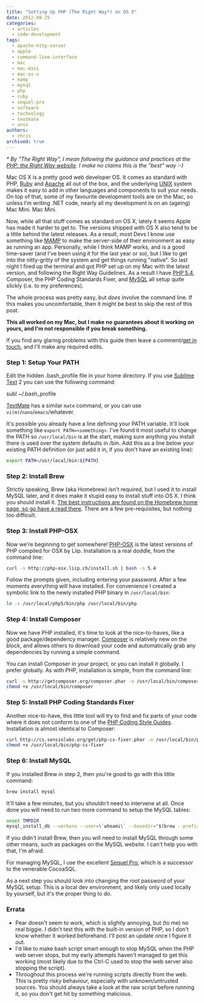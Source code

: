 ```yaml
---
title: "Setting Up PHP (The Right Way*) on OS X"
date: 2012-08-25
categories:
  - articles
  - code-development
tags:
  - apache-http-server
  - apple
  - command-line-interface
  - mac
  - mac-mini
  - mac-os-x
  - mamp
  - mysql
  - php
  - ruby
  - sequel-pro
  - software
  - technology
  - textmate
  - unix
authors:
  - chris
archived: true
---
```


_\* By "The Right Way", I mean following the guidance and practices at the [PHP: the Right Way website](http://www.phptherightway.com/ "PHP: The Right Way"). I make no claims this is the "best" way :-)_

Mac OS X is a pretty good web developer OS. It comes as standard with PHP, [Ruby](http://www.ruby-lang.org/ "Ruby (programming language)") and [Apache](http://httpd.apache.org/ "Apache HTTP Server") all out of the box, and the underlying [UNIX](http://en.wikipedia.org/wiki/Unix) system makes it easy to add in other languages and components to suit your needs. On top of that, some of my favourite development tools are on the Mac, so unless I’m writing .NET code, nearly all my development is on an (ageing) Mac Mini. Mac Mini.

Now, while all that stuff comes as standard on OS X, lately it seems Apple has made it harder to get to. The versions shipped with OS X also tend to be a little behind the latest releases. As a result, most Devs I know use something like [MAMP](http://www.mamp.info/en/index.php "MAMP") to make the server-side of their environment as easy as running an app. Personally, while I think MAMP works, and is a good time-saver (and I've been using it for the last year or so), but I like to get into the nitty-gritty of the system and get things running "native". So last night I fired up the terminal and got PHP set up on my Mac with the latest version, and following the Right Way Guidelines. As a result I have [PHP 5.4](http://www.php.net "PHP"), Composer, the PHP Coding Standards Fixer, and [MySQL](http://www.mysql.com "MySQL") all setup quite slickly (i.e. to my preferences).

The whole process was pretty easy, but *does* involve the command line. If this makes you uncomfortable, then it might be best to skip the rest of this post.

**This all worked on my Mac, but I make no guarantees about it working on yours, and I'm not responsible if you break something.**

If you find any glaring problems with this guide then leave a comment/[get in touch](http://chrismcleod.me/about/ "About"), and I'll make any required edits.

### Step 1: Setup Your PATH

Edit the hidden .bash_profile file in your home directory. If you use [Sublime Text](http://www.sublimetext.com/ "Sublime Text") 2 you can use the following command:

subl ~/.bash_profile

[TextMate](http://www.macromates.com/ "TextMate") has a similar `mate` command, or you can use `vi(m)`/`nano`/`emacs`/whatever.

It's possible you already have a line defining your PATH variable. It'll look something like `export PATH=<something>`. I've found it most useful to change the PATH so `/usr/local/bin` is at the start, making sure anything you install there is used over the system defaults in /bin. Add this as a line below your existing PATH definition (or just add it in, if you don't have an existing line):

```bash
export PATH=/usr/local/bin:${PATH}
```

### Step 2: Install Brew

Strictly speaking, Brew (aka Homebrew) isn't required, but I used it to install MySQL later, and it does make it stupid easy to install stuff into OS X. I think you should install it. [The best instructions are found on the Homebrew home page, so go have a read there](http://mxcl.github.com/homebrew/). There are a few pre-requisites, but nothing too difficult.

### Step 3: Install PHP-OSX

Now we're beginning to get somewhere! [PHP-OSX](http://php-osx.liip.ch/) is the latest versions of PHP compiled for OSX by Liip. Installation is a real doddle, from the command line:

```bash
curl -s http://php-osx.liip.ch/install.sh | bash -s 5.4
```

Follow the prompts given, including entering your password. After a few moments everything will have installed. For convenience I created a symbolic link to the newly installed PHP binary in `/usr/local/bin`:

```bash
ln -s /usr/local/php5/bin/php /usr/local/bin/php
```

### Step 4: Install Composer

Now we have PHP installed, it's time to look at the nice-to-haves, like a good package/dependency manager. [Composer](http://getcomposer.org/) is relatively new on the block, and allows others to download your code and automatically grab any dependencies by running a simple command.

You can install Composer in your project, or you can install it globally. I prefer globally. As with PHP, installation is simple, from the command line:

```bash
curl -s http://getcomposer.org/composer.phar -o /usr/local/bin/composer
chmod +x /usr/local/bin/composer
```

### Step 5: Install PHP Coding Standards Fixer

Another nice-to-have, this little tool will try to find and fix parts of your code where it does not conform to one of the [PHP Coding Style Guides](http://www.phptherightway.com/#code_style_guide). Installation is almost identical to Composer:

```bash
curl http://cs.sensiolabs.org/get/php-cs-fixer.phar -o /usr/local/bin/php-cs-fixer
chmod +x /usr/local/bin/php-cs-fixer
```

### Step 6: Install MySQL

If you installed Brew in step 2, then you're good to go with this little command:

```bash
brew install mysql
```

It'll take a few minutes, but you shouldn't need to intervene at all. Once done you will need to run two more command to setup the MySQL tables:

```bash
unset TMPDIR
mysql_install_db --verbose --user=\`whoami\` --basedir="$(brew --prefix mysql)" --datadir=/usr/local/var/mysql --tmpdir=/tmp
```

If you didn't install Brew, then you will need to install MySQL through some other means, such as packages on the MySQL website. I can't help you with that, I'm afraid.

For managing MySQL, I use the excellent [Sequel Pro](http://www.sequelpro.com/ "Sequel Pro"), which is a successor to the venerable CocoaSQL.

As a next step you should look into changing the root password of your MySQL setup. This is a local dev environment, and likely only used locally by yourself, but it's the proper thing to do.

### Errata

- Pear doesn't seem to work, which is slightly annoying, but (to me) no real biggie. I didn't test this with the built-in version of PHP, so I don't know whether it worked beforehand. I'll post an update once I figure it out.
- I'd like to make bash script smart enough to stop MySQL when the PHP web server stops, but my early attempts haven't managed to get this working (most likely due to the Ctrl-C used to stop the web server also stopping the script).
- Throughout this process we're running scripts directly from the web. This is pretty risky behaviour, especially with unknown/untrusted sources. You should always take a look at the raw script before running it, so you don't get hit by something malicious.
